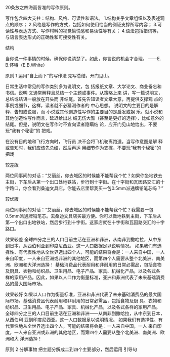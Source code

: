 20条放之四海而皆准的写作原则。

写作包含四大支柱：结构、风格、可读性和语法。
1.结构关乎文章组织以及表述观点的顺序；
2.风格是写作的方式，包括如何使用恰当的例证支撑所写内容；
3.可读性与表达方式、写作材料的视觉愉悦感和易读性等有关；
4.语法包括措词等，与语言表达形式的正确性和可接受性有关。

结构

当你说一件事情的时候，确保你说清楚了。如此，你言说的机会才合理。 ——E. B.怀特（E.B.White）

原则 1 运用“自上而下”的写作法
先写总结，开门见山。

日常生活中常见的写作类别多为说明文，包
括报纸文章、大学论文、商业备忘和书信。说明
文通常解释且总结一个主题或事件。从策略上来
讲，写一篇说明文，总结或结语一般放在开头而
非结尾。首先告知读者文章大意，再提供支撑观
点的事例或细节，这样，读者就不必猜测作者的
中心思想。
说明文的主要目的是解释、告知或说服，而
小说或其他创造性写作的主要目的是启发或娱
乐。就小说和其他创造性写作而言，延迟给出总
结无伤大雅（甚至是更好的选择），比如意外的
结尾。但是，说明文在写作时不宜向读者隐瞒结
论，应开门见山地给出，不要玩“我有个秘密”的
把戏。

在没有目的地和飞行方向时，飞行员
决不会将飞机驶离跑道。当写作意图是解
释或告知时，我们应该先总结，然后再运
用细节作为支撑，不要玩“我有个秘密”的
把戏

较差版

两位同事间的对话：“艾丽丝，你去城区的时候能不能帮我个忙？如果你坐地铁去主街，下车后从第一个出口处地铁站，步行到十字街。在十字街和瓦因路交汇的十字路口，你会看到桑迪文具店。你能去店里帮我买一包0.5mm派通牌铅笔芯吗？”

较优版

两位同事间的对话：“艾丽丝，你去城区的时候能不能帮我个忙？我需要一包0.5mm派通牌铅笔芯。去桑迪文具店买最方便。你可以做地铁到主街，下车后从第一个出口出地铁站，然后步行到十字街。这家店就在十字街和瓦因路交汇的十字路口。

效果较差
全球四分之三的人口目前生活在亚洲和非洲，从南非到撒哈拉，从中东到日本，从西伯利亚到印度尼西亚。这一人口数据足以说明情况。
如果我们有选择性、有代表性地从全世界选出四个人，可能的结果将会是：一人来自中国，一人
来自印度，一人来自亚洲或非洲的其他地区，而第四个人需要从整个北美洲、南美洲、欧洲和大洋洲选择！
基础消费品代表耐用和非耐用的日常必需品，包括食物及厨具、衣物和纺织品、卫生用品、电子产品、家具、机械化产品，以及各式各
样的家用产品。因此，如果以人口作为衡量标准，亚洲和非洲代表了未来基础消费品的最大国际市场。

效果较好
如果以人口作为衡量标准，亚洲和非洲代表了未来基础消费品的最大国际市场。基础消费品代表耐用和非耐用的日常必需品，包括食物及厨
具、衣物和纺织品、卫生用品、电子产品、家具、机械化产品，以及各式各样的家用产品。
全球四分之三的人口目前生活在亚洲和非洲——从南非到撒哈拉，从中东到日本，从西伯利
亚到印度尼西亚。这一人口数据足以说明情况。
如果我们有选择性、有代表性地从全世界选出四个人，可能的结果将会是：一人来自中国，一人
来自印度，一人来自亚洲或非洲的其他地区，而第四个人需要从整个北美洲、南美洲、欧洲和大
洋洲选择！

原则 2 分解事物
把主题分解成二到四个主要部分，然后运用
引导句
